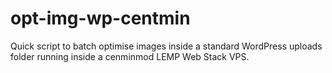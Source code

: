 # opt-img-wp-centmin
Quick script to batch optimise images inside a standard WordPress uploads folder running inside a cenminmod LEMP Web Stack VPS.
